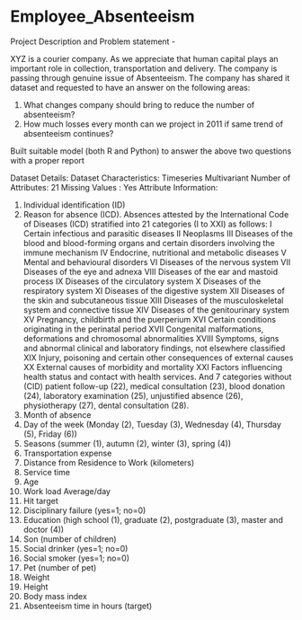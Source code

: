 # Employee_Absenteeism

Project Description and Problem statement -

XYZ is a courier company. As we appreciate that human capital plays an important role
in collection, transportation and delivery. The company is passing through genuine
issue of Absenteeism. The company has shared it dataset and requested to have an
answer on the following areas:

1. What changes company should bring to reduce the number of absenteeism?
2. How much losses every month can we project in 2011 if same trend of
absenteeism continues?

Built suitable model (both R and Python) to answer the above two questions with a
proper report 

Dataset Details: 
Dataset Characteristics: Timeseries Multivariant
Number of Attributes: 21
Missing Values : Yes
Attribute Information:
1. Individual identification (ID)
2. Reason for absence (ICD).
Absences attested by the International Code of Diseases (ICD) stratified into 21
categories (I to XXI) as follows:
I Certain infectious and parasitic diseases
II Neoplasms
III Diseases of the blood and blood-forming organs and certain disorders involving the
immune mechanism
IV Endocrine, nutritional and metabolic diseases
V Mental and behavioural disorders
VI Diseases of the nervous system
VII Diseases of the eye and adnexa
VIII Diseases of the ear and mastoid process
IX Diseases of the circulatory system
X Diseases of the respiratory system
XI Diseases of the digestive system
XII Diseases of the skin and subcutaneous tissue
XIII Diseases of the musculoskeletal system and connective tissue
XIV Diseases of the genitourinary system
XV Pregnancy, childbirth and the puerperium
XVI Certain conditions originating in the perinatal period
XVII Congenital malformations, deformations and chromosomal abnormalities
XVIII Symptoms, signs and abnormal clinical and laboratory findings, not elsewhere
classified
XIX Injury, poisoning and certain other consequences of external causes
XX External causes of morbidity and mortality
XXI Factors influencing health status and contact with health services.
And 7 categories without (CID) patient follow-up (22), medical consultation (23), blood
donation (24), laboratory examination (25), unjustified absence (26), physiotherapy (27),
dental consultation (28).
3. Month of absence
4. Day of the week (Monday (2), Tuesday (3), Wednesday (4), Thursday (5), Friday (6))
5. Seasons (summer (1), autumn (2), winter (3), spring (4))
6. Transportation expense
7. Distance from Residence to Work (kilometers)
8. Service time
9. Age
10. Work load Average/day
11. Hit target
12. Disciplinary failure (yes=1; no=0)
13. Education (high school (1), graduate (2), postgraduate (3), master and doctor (4))
14. Son (number of children)
15. Social drinker (yes=1; no=0)
16. Social smoker (yes=1; no=0)
17. Pet (number of pet)
18. Weight
19. Height
20. Body mass index
21. Absenteeism time in hours (target)
